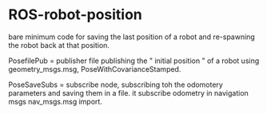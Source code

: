 # ROS-robot-position
bare minimum code for saving the last position of a robot and re-spawning the robot back at that position.

PosefilePub = publisher file publishing the " initial position " of a robot using geometry_msgs.msg, PoseWithCovarianceStamped.

PoseSaveSubs = subscribe node, subscribing toh the odomotery parameters and saving them in a file.
      it subscribe odometry in navigation msgs nav_msgs.msg import.
